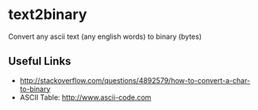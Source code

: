 text2binary
===========

Convert any ascii text (any english words) to binary (bytes)


## Useful Links

- http://stackoverflow.com/questions/4892579/how-to-convert-a-char-to-binary
- ASCII Table: http://www.ascii-code.com
